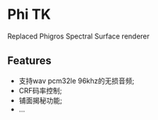 # Phi TK

Replaced Phigros Spectral Surface renderer

## Features

- 支持wav pcm32le 96khz的无损音频;
- CRF码率控制;
- 铺面揭秘功能;
- ...
